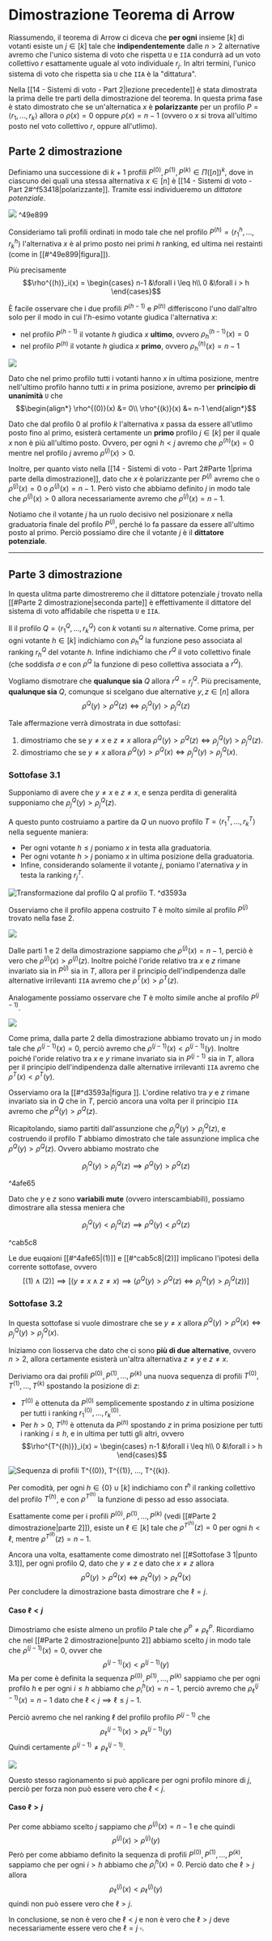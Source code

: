 # Dimostrazione Teorema di Arrow
Riassumendo, il teorema di Arrow ci diceva che **per ogni** insieme $\left[ k \right]$ di votanti esiste un $j \in \left[ k \right]$ tale che **indipendentemente** dalle $n > 2$ alternative avremo che l'unico sistema di voto che rispetta `U` e `IIA` condurrà ad un voto collettivo $r$ esattamente uguale al voto individuale $r_j$.
In altri termini, l'unico sistema di voto che rispetta sia `U` che `IIA` è la "dittatura".

Nella [[14 - Sistemi di voto - Part 2|lezione precedente]] è stata dimostrata la prima delle tre parti della dimostrazione del teorema.
In questa prima fase è stato dimostrato che se un'alternatica $x$ è **polarizzante** per un profilo $P = \langle r_1, ..., r_k \rangle$ allora o $\rho(x) = 0$ oppure
$\rho(x) = n-1$ (ovvero o $x$ si trova all'ultimo posto nel voto collettivo $r$, oppure all'utlimo).

## Parte 2 dimostrazione
Definiamo una successione di $k+1$ profili $P^{(0)}, P^{(1)}, P^{(k)} \in \Pi(\left[ n \right])^k$, dove in ciascuno dei quali una stessa alternativa $x \in \left[ n \right]$ è [[14 - Sistemi di voto - Part 2#^f53418|polarizzante]].
Tramite essi individueremo un *dittatore potenziale*.

![](ar-lesson15-img1.png) ^49e899

Consideriamo tali profili ordinati in modo tale che nel profilo $P^{(h)} = \langle r^h_1, ..., r^h_k \rangle$ l'alternativa $x$ è al primo posto nei primi $h$ ranking, ed ultima nei restainti (come in [[#^49e899|figura]]).

Più precisamente
$$\rho^{(h)}_i(x) = \begin{cases}
n-1 &\forall i \leq h\\
0   &\forall i > h
\end{cases}$$

È facile osservare che i due profili $P^{(h-1)}$ e $P^{(h)}$ differiscono l\'uno dall\'altro solo per il modo in cui l'$h$-esimo votante giudica l'alternativa $x$:

- nel profilo $P^{(h-1)}$ il votante $h$ giudica $x$ **ultimo**, ovvero $\rho^{(h-1)}_h(x) = 0$
- nel profilo $P^{(h)}$ il votante $h$ giudica $x$ **primo**, ovvero $\rho^{(h)}_h(x) = n-1$

![](ar-lesson15-img2.png)

Dato che nel primo profilo tutti i votanti hanno $x$ in ultima posizione, mentre nell'ultimo profilo hanno tutti $x$ in prima posizione, avremo per **principio di unanimità** `U` che
$$\begin{align*}
\rho^{(0)}(x) &= 0\\
\rho^{(k)}(x) &= n-1
\end{align*}$$

Dato che dal profilo 0 al profilo $k$ l\'alternativa $x$ passa da essere all'utlimo posto fino al primo, esisterà certamente un **primo** profilo $j \in \left[ k \right]$ per il quale $x$ non è più all'ultimo posto.
Ovvero, per ogni $h < j$ avremo che $\rho^{(h)}(x) = 0$ mentre nel profilo $j$ avremo $\rho^{(j)}(x) > 0$.

Inoltre, per quanto visto nella [[14 - Sistemi di voto - Part 2#Parte 1|prima parte della dimostrazione]], dato che $x$ è polarizzante per $P^{(j)}$ avremo che o $\rho^{(j)}(x) = 0$ o $\rho^{(j)}(x) = n-1$.
Però visto che abbiamo definito $j$ in modo tale che $\rho^{(j)}(x) > 0$ allora necessariamente avremo che $\rho^{(j)}(x) = n-1$.

Notiamo che il votante $j$ ha un ruolo decisivo nel posizionare $x$ nella graduatoria finale del profilo $P^{(j)}$, perché lo fa passare da essere all'ultimo posto al primo.
Perciò possiamo dire che il votante $j$ è il **dittatore potenziale**.

------------------------------
## Parte 3 dimostrazione
In questa ulitma parte dimostreremo che il dittatore potenziale $j$ trovato nella [[#Parte 2 dimostrazione|seconda parte]] è effettivamente il dittatore del sistema di voto affidabile che rispetta `U` e `IIA`.

Il il profilo $Q = \langle r^Q_1, ..., r^Q_k \rangle$ con $k$ votanti su $n$ alternative.
Come prima, per ogni votante $h \in \left[ k \right]$ indichiamo con $\rho^Q_h$ la funzione peso associata al ranking $r^Q_h$ del votante $h$. Infine indichiamo che $r^Q$ il voto collettivo finale (che soddisfa $\sigma$ e con $\rho^Q$ la funzione di peso collettiva associata a $r^Q$).

Vogliamo dismotrare che **qualunque sia** $Q$ allora $r^Q = r^Q_j$.
Più precisamente, **qualunque sia** $Q$, comunque si scelgano due alternative $y,z \in \left[ n \right]$ allora
$$\rho^Q(y) > \rho^Q(z) \iff \rho^Q_j(y) > \rho^Q_j(z)$$

Tale affermazione verrà dimostrata in due sottofasi:
1. dimostriamo che se $y \neq x$ e $z \neq x$ allora $\rho^Q(y) > \rho^Q(z) \iff \rho^Q_j(y) > \rho^Q_j(z)$.
2. dimostriamo che se $y \neq x$ allora $\rho^Q(y) > \rho^Q(x) \iff \rho^Q_j(y) > \rho^Q_j(x)$.

### Sottofase 3.1
Supponiamo di avere che $y \neq x$ e $z \neq x$, e senza perdita di generalità supponiamo che $\rho^Q_j(y) > \rho^Q_j(z)$.

A questo punto costruiamo a partire da $Q$ un nuovo profilo $T = \langle r^T_1, ..., r^T_k \rangle$ nella seguente maniera:
- Per ogni votante $h \leq j$ poniamo $x$ in testa alla graduatoria.
- Per ogni votante $h > j$ poniamo $x$ in ultima posizione della graduatoria.
- Infine, considerando solamente il votante $j$, poniamo l'aternativa $y$ in testa la ranking $r^T_j$.

![Transformazione dal profilo $Q$ al profilo $T$.](ar-lesson15-img3.png "Q2T") ^d3593a

Osserviamo che il profilo appena costruito $T$ è molto simile al profilo $P^{(j)}$ trovato nella fase 2.

![](ar-lesson15-img4.png)

Dalle parti 1 e 2 della dimostrazione sappiamo che $\rho^{(j)}(x) = n-1$, perciò è vero che
$\rho^{(j)}(x) > \rho^{(j)}(z)$.
Inoltre poiché l'oride relativo tra $x$ e $z$ rimane invariato sia in $P^{(j)}$ sia in $T$, allora per il principio dell\'indipendenza dalle alternative irrilevanti `IIA` avremo che $\rho^{T}(x) > \rho^{T}(z)$.

Analogamente possiamo osservare che $T$ è molto simile anche al profilo $P^{(j-1)}$.

![](ar-lesson15-img5.png)

Come prima, dalla parte 2 della dimostrazione abbiamo trovato un $j$ in modo tale che $\rho^{(j-1)}(x) = 0$, perciò avremo che $\rho^{(j-1)}(x) < \rho^{(j-1)}(y)$.
Inoltre poiché l'oride relativo tra $x$ e $y$ rimane invariato sia in $P^{(j-1)}$ sia in $T$, allora per il principio dell\'indipendenza dalle alternative irrilevanti `IIA` avremo che $\rho^{T}(x) < \rho^{T}(y)$.

Osserviamo ora la [[#^d3593a|figura ]].
L'ordine relativo tra $y$ e $z$ rimane invariato sia in $Q$ che in $T$, perciò ancora una volta per il principio `IIA` avremo che $\rho^Q(y) > \rho^Q(z)$.

Ricapitolando, siamo partiti dall'assunzione che $\rho^Q_j(y) > \rho^Q_j(z)$, e costruendo il profilo $T$ abbiamo dimostrato che tale assunzione implica che $\rho^Q(y) > \rho^Q(z)$.
Ovvero abbiamo mostrato che

$$\begin{equation}
\rho^Q_j(y) > \rho^Q_j(z) \implies \rho^Q(y) > \rho^Q(z)
\end{equation}$$

^4afe65

Dato che $y$ e $z$ sono **variabili mute** (ovvero interscambiabili), possiamo dimostrare alla stessa meniera che

$$\begin{equation}
\rho^Q_j(y) < \rho^Q_j(z) \implies \rho^Q(y) < \rho^Q(z)
\end{equation}$$

^cab5c8

Le due euqaioni [[#^4afe65|(1)]] e [[#^cab5c8|(2)]] implicano l'ipotesi della corrente sottofase, ovvero
$$\left[ (1) \land (2) \right] \implies \left[ (y \neq x \land z \neq x) \implies (\rho^Q(y) > \rho^Q(z) \iff \rho^Q_j(y) > \rho^Q_j(z)) \right]$$

### Sottofase 3.2
In questa sottofase si vuole dimostrare che se $y \neq x$ allora $\rho^Q(y) > \rho^Q(x) \iff \rho^Q_j(y) > \rho^Q_j(x)$.

Iniziamo con lìosserva che dato che ci sono **più di due alternative**, ovvero $n > 2$, allora certamente esisterà un'altra alternativa $z \neq y$ e $z \neq x$.

Deriviamo ora dai profili $P^{(0)}, P^{(1)}, ..., P^{(k)}$ una nuova sequenza di profili $T^{(0)}, T^{(1)}, ..., T^{(k)}$ spostando la posizione di $z$:
- $T^{(0)}$ è ottenuta da $P^{(0)}$ semplicemente spostando $z$ in ultima posizione per tutti i ranking $r^{(0)}_1, ..., r^{(0)}_k$.
-   Per $h > 0$, $T^{(h)}$ è ottenuta da $P^{(h)}$ spostando $z$ in prima posizione per tutti i ranking $i \leq h$, e in ultima per tutti gli altri, ovvero $$\rho^{T^{(h)}}_i(x) = \begin{cases}
n-1 &\forall i \leq h\\
0   &\forall i > h
\end{cases}$$

![Sequenza di profili $T^{(0)}, T^{(1)}, ..., T^{(k)}$.](ar-lesson15-img6.png "profiliT")

Per comodità, per ogni $h \in \lbrace 0 \rbrace \cup \left[ k \right]$ indichiamo con $t^h$ il ranking collettivo del profilo $T^{(h)}$, e con $\rho^{T^{(h)}}$ la funzione di pesso ad esso associata.

Esattamente come per i profili $P^{(0)}, P^{(1)}, ..., P^{(k)}$ (vedi [[#Parte 2 dimostrazione|parte 2]]), esiste un $\ell \in \left[ k \right]$ tale che $\rho^{T^{(h)}}(z) = 0$ per ogni $h < \ell$, mentre $\rho^{T^{(\ell)}}(z) = n-1$.

Ancora una volta, esattamente come dimostrato nel [[#Sottofase 3 1|punto 3.1]], per ogni profilo $Q$, dato che $y \neq z$ e dato che $x \neq z$ allora $$\rho^Q(y) > \rho^Q(x) \iff \rho^Q_{\ell}(y) > \rho^Q_{\ell}(x)$$ Per concludere la dimostrazione basta dimostrare che $\ell = j$.

#### Caso $\ell < j$
Dimostriamo che esiste almeno un profilo $P$ tale che $\rho^P \neq \rho^{P}_{\ell}$.
Ricordiamo che nel [[#Parte 2 dimostrazione|punto 2]] abbiamo scelto $j$ in modo tale che $\rho^{(j-1)}(x) = 0$, ovver che $$\rho^{(j-1)}(x) < \rho^{(j-1)}(y)$$
Ma per come è definita la sequenza $P^{(0)}, P^{(1)}, ..., P^{(k)}$ sappiamo che per ogni profilo $h$ e per ogni $i \leq h$ abbiamo che $\rho^{h}_i(x) = n-1$, perciò avremo che $\rho^{(j-1)}_{\ell}(x) = n-1$ dato che $\ell < j \implies \ell \leq j-1$.

Perciò avremo che nel ranking $\ell$ del profilo profilo $P^{(j-1)}$ che $$\rho^{(j-1)}_{\ell}(x) > \rho^{(j-1)}_{\ell}(y)$$
Quindi certamente $\rho^{(j-1)} \neq \rho^{(j-1)}_{\ell}$.

![](ar-lesson15-img7.png)

Questo stesso ragionamento si può applicare per ogni profilo minore di $j$, perciò per forza non può essere vero che $\ell < j$.

#### Caso $\ell > j$
Per come abbiamo scelto $j$ sappiamo che $\rho^{(j)}(x) = n-1$ e che quindi $$\rho^{(j)}(x) > \rho^{(j)}(y)$$
Però per come abbiamo definito la sequenza di profili $P^{(0)}, P^{(1)}, ..., P^{(k)}$, sappiamo che per ogni $i > h$ abbiamo che $\rho^{h}_i(x) = 0$.
Perciò dato che $\ell > j$ allora $$\rho^{(j)}_{\ell}(x) < \rho^{(j)}_{\ell}(y)$$ quindi non può essere vero che $\ell > j$.

In conclusione, se non è vero che $\ell < j$ e non è vero che $\ell > j$ deve necessariamente essere vero che $\ell = j$ $\square$.